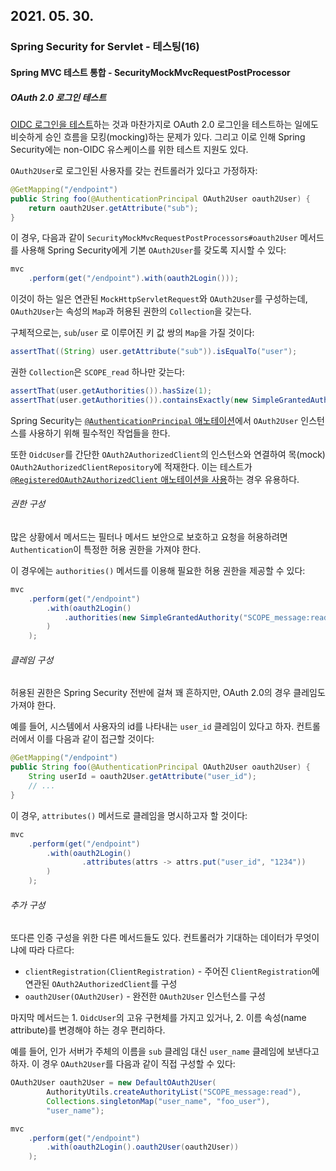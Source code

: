 ## 2021. 05. 30.

### Spring Security for Servlet - 테스팅(16)

#### Spring MVC 테스트 통합 - SecurityMockMvcRequestPostProcessor

##### OAuth 2.0 로그인 테스트

[OIDC 로그인을 테스트][testing-oidc-login]하는 것과 마찬가지로 OAuth 2.0 로그인을 테스트하는 일에도 비슷하게 승인 흐름을 모킹(mocking)하는 문제가 있다. 그리고 이로 인해 Spring Security에는 non-OIDC 유스케이스를 위한 테스트 지원도 있다.

`OAuth2User`로 로그인된 사용자를 갖는 컨트롤러가 있다고 가정하자:

```java
@GetMapping("/endpoint")
public String foo(@AuthenticationPrincipal OAuth2User oauth2User) {
    return oauth2User.getAttribute("sub");
}
```

이 경우, 다음과 같이 `SecurityMockMvcRequestPostProcessors#oauth2User` 메서드를 사용해 Spring Security에게 기본 `OAuth2User`를 갖도록 지시할 수 있다:

```java
mvc
    .perform(get("/endpoint").with(oauth2Login()));
```

이것이 하는 일은 연관된 `MockHttpServletRequest`와 `OAuth2User`를 구성하는데, `OAuth2User`는 속성의 `Map`과 허용된 권한의 `Collection`을 갖는다.

구체적으로는, `sub`/`user` 로 이루어진 키 값 쌍의 `Map`을 가질 것이다:

```java
assertThat((String) user.getAttribute("sub")).isEqualTo("user");
```

권한 `Collection`은 `SCOPE_read` 하나만 갖는다:

```java
assertThat(user.getAuthorities()).hasSize(1);
assertThat(user.getAuthorities()).containsExactly(new SimpleGrantedAuthority("SCOPE_read"));
```

Spring Security는 [`@AuthenticationPrincipal` 애노테이션][annotation-authentication-principal]에서 `OAuth2User` 인스턴스를 사용하기 위해 필수적인 작업들을 한다.

또한 `OidcUser`를 간단한 `OAuth2AuthorizedClient`의 인스턴스와 연결하여 목(mock) `OAuth2AuthorizedClientRepository`에 적재한다. 이는 테스트가 [`@RegisteredOAuth2AuthorizedClient` 애노테이션을 사용][annotation-registered-oauth2-authorized-client]하는 경우 유용하다.

###### 권한 구성

많은 상황에서 메서드는 필터나 메서드 보안으로 보호하고 요청을 허용하려면 `Authentication`이 특정한 허용 권한을 가져야 한다.

이 경우에는 `authorities()` 메서드를 이용해 필요한 허용 권한을 제공할 수 있다:

```java
mvc
    .perform(get("/endpoint")
        .with(oauth2Login()
            .authorities(new SimpleGrantedAuthority("SCOPE_message:read"))
        )
    );
```

###### 클레임 구성

허용된 권한은 Spring Security 전반에 걸쳐 꽤 흔하지만, OAuth 2.0의 경우 클레임도 가져야 한다.

예를 들어, 시스템에서 사용자의 id를 나타내는 `user_id` 클레임이 있다고 하자. 컨트롤러에서 이를 다음과 같이 접근할 것이다:

```java
@GetMapping("/endpoint")
public String foo(@AuthenticationPrincipal OAuth2User oauth2User) {
    String userId = oauth2User.getAttribute("user_id");
    // ...
}
```

이 경우, `attributes()` 메서드로 클레임을 명시하고자 할 것이다:

```java
mvc
    .perform(get("/endpoint")
        .with(oauth2Login()
                .attributes(attrs -> attrs.put("user_id", "1234"))
        )
    );
```

###### 추가 구성

또다른 인증 구성을 위한 다른 메서드들도 있다. 컨트롤러가 기대하는 데이터가 무엇이냐에 따라 다르다:

* `clientRegistration(ClientRegistration)` - 주어진 `ClientRegistration`에 연관된 `OAuth2AuthorizedClient`를 구성
* `oauth2User(OAuth2User)` - 완전한 `OAuth2User` 인스턴스를 구성

마지막 메서드는 1. `OidcUser`의 고유 구현체를 가지고 있거나, 2. 이름 속성(name attribute)를 변경해야 하는 경우 편리하다.

예를 들어, 인가 서버가 주체의 이름을 `sub` 클레임 대신 `user_name` 클레임에 보낸다고 하자. 이 경우 `OAuth2User`를 다음과 같이 직접 구성할 수 있다:

```java
OAuth2User oauth2User = new DefaultOAuth2User(
        AuthorityUtils.createAuthorityList("SCOPE_message:read"),
        Collections.singletonMap("user_name", "foo_user"),
        "user_name");

mvc
    .perform(get("/endpoint")
        .with(oauth2Login().oauth2User(oauth2User))
    );
```





[testing-oidc-login]: https://docs.spring.io/spring-security/site/docs/5.4.1/reference/html5/#testing-oidc-login
[annotation-authentication-principal]: https://docs.spring.io/spring-security/site/docs/5.4.1/reference/html5/#mvc-authentication-principal
[annotation-registered-oauth2-authorized-client]: https://docs.spring.io/spring-security/site/docs/5.4.1/reference/html5/#testing-oauth2-client